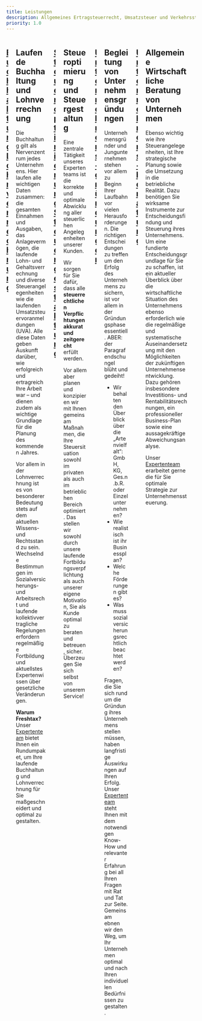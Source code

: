 ```yaml
---
title: Leistungen
description: Allgemeines Ertragsteuerrecht, Umsatzsteuer und Verkehrssteuern, Gründung und Begleitung von Start-Up Unternehmen, Beratung bei Betriebsübernahmen & Betriebsaufgaben sowie Umgründungen, betriebswirtschaftliche Beratung
priority: 1.0
---
```



<div class="columns is-multiline">
<div class="column is-3">
  <a href="#laufende-buchhaltung-und-lohnverrechnung" class="link">
    <h2 class="is-size-4">Buchhaltung<br>Lohnverrechnung</h2>
  </a>
</div>
<div class="column is-full is-hidden-tablet info" markdown="1" id="0">

## Laufende Buchhaltung und Lohnverrechnung

Die Buchhaltung gilt als Nervenzentrum jedes Unternehmens. Hier laufen alle wichtigen Daten zusammen: die gesamten Einnahmen und Ausgaben, das Anlagevermögen, die laufende Lohn- und Gehaltsverrechnung und diverse Steuerangelegenheiten wie die laufenden Umsatzsteuervoranmeldungen (UVA). Alle diese Daten geben Auskunft darüber, wie erfolgreich und ertragreich Ihre Arbeit war – und dienen zudem als wichtige Grundlage für die Planung des kommenden Jahres.

Vor allem in der Lohnverrechnung ist es von besonderer Bedeutung stets auf dem aktuellen Wissens- und Rechtsstand zu sein. Wechselnde Bestimmungen im Sozialversicherungs- und Arbeitsrecht und laufende kollektivvertragliche Regelungen erfordern regelmäßige Fortbildung und aktuellstes Expertenwissen über gesetzliche Veränderungen.

**Warum Freshtax?**  
Unser [Expertenteam](/team) bietet Ihnen ein Rundumpaket, um Ihre laufende Buchhaltung und Lohnverrechnung für Sie maßgeschneidert und optimal zu gestalten.

</div>
<div class="column is-3">
  <a href="#steueroptimierung-und-steuergestaltung" class="link">
    <h2 class="is-size-4">Steueroptimierung<br>Steuergestaltung</h2>
  </a>
</div>
<div class="column is-full is-hidden-tablet info" markdown="1" id="1">

## Steueroptimierung und Steuergestaltung

Eine zentrale Tätigkeit unseres Expertenteams ist die korrekte und optimale Abwicklung aller steuerlichen Angelegenheiten unserer Kunden. 

Wir sorgen für Sie dafür, dass alle **steuerrechtlichen Verpflichtungen akkurat und zeitgerecht** erfüllt werden.

Vor allem aber planen und konzipieren wir mit Ihnen gemeinsam Maßnahmen, die Ihre Steuersituation sowohl im privaten als auch im betrieblichen Bereich optimiert. Das stellen wir sowohl durch unsere laufende Fortbildungsverpflichtung als auch unserer eigene Motivation, Sie als Kunde optimal zu beraten und betreuen, sicher. Überzeugen Sie sich selbst von unserem Service!

</div>
<div class="column is-3">
  <a href="#begleitung-von-unternehmensgrndungen" class="link">
    <h2 class="is-size-4">Unternehmens-<br>gründungen</h2>
  </a>
</div>
<div class="column is-full is-hidden-tablet info" markdown="1" id="2">

## Begleitung von Unternehmensgründungen 

Unternehmensgründer und Jungunternehmen stehen vor allem zu Beginn Ihrer Laufbahn vor vielen Herausforderungen. Die richtigen Entscheidungen zu treffen um den Erfolg des Unternehmens zu sichern, ist vor allem in der Gründungsphase essentiell. ABER: der Paragrafendschungel blüht und gedeiht! 

* Wir behalten den Überblick über die „Artenvielfalt“: GmbH, KG, Ges.n.b.R. oder Einzelunternehmen?
* Wie realistisch ist ihr Businessplan?
* Welche Förderungen gibt es?
* Was muss sozialversicherungsrechtlich beachtet werden?

Fragen, die Sie sich rund um die Gründung ihres Unternehmens stellen müssen, haben langfristige Auswirkungen auf Ihren Erfolg. Unser [Expertenteam](/team) steht Ihnen mit dem notwendigen Know-How und relevanter Erfahrung bei all Ihren Fragen mit Rat und Tat zur Seite. Gemeinsam ebnen wir den Weg, um Ihr Unternehmen optimal und nach Ihren individuellen Bedürfnissen zu gestalten.

</div>
<div class="column is-3">
  <a href="#allgemeine-wirtschaftliche-beratung-von-unternehmen" class="link">
    <h2 class="is-size-4">Unternehmens-<br>beratung</h2>
  </a>
</div>
<div class="column is-full is-hidden-tablet info" markdown="1" id="3">

## Allgemeine Wirtschaftliche Beratung von Unternehmen 

Ebenso wichtig wie ihre Steuerangelegenheiten, ist Ihre strategische Planung sowie die Umsetzung in die betriebliche Realität. Dazu benötigen Sie wirksame Instrumente zur Entscheidungsfindung und Steuerung ihres Unternehmens. Um eine fundierte Entscheidungsgrundlage für Sie zu schaffen, ist ein aktueller Überblick über die wirtschaftliche Situation des Unternehmens ebenso erforderlich wie die regelmäßige und systematische Auseinandersetzung mit den Möglichkeiten der zukünftigen Unternehmensentwicklung. Dazu gehören insbesondere Investitions- und Rentabilitätsrechnungen, ein professioneller Business-Plan sowie eine aussagekräftige Abweichungsanalyse. 

Unser [Expertenteam](/team) erarbeitet gerne die für Sie optimale Strategie zur Unternehmenssteuerung.

</div>
<div class="column is-full is-hidden-mobile" id="desktop"></div>
</div>


<script>
  var links = document.getElementsByClassName('link');

  Array.prototype.forEach.call(links, function(link, i) { 
    link.addEventListener('click', function (e) {
      e.preventDefault();
      toggle(i + '');
    });
  });

  var toggle = function (id) {
    var all = document.getElementsByClassName('info'),
        elem = document.getElementById(id),
        desktop = document.getElementById('desktop');

    if(window.innerWidth < 768) {
      // close all others
      Array.prototype.forEach.call(all, function(el) {
        if(el.id !== id) {
          el.classList.remove('open');
        }
      });
      elem.classList.toggle('open');
    } else {
      desktop.innerHTML = desktop.innerHTML === elem.innerHTML ? '' : elem.innerHTML; 
    }

    if(elem.classList.contains('open')) {
      elem.getElementsByTagName('h2')[0].scrollIntoView({ behavior: 'smooth' });
      // window.scrollBy({ top: 80, left: 0, behavior: 'smooth' }); // 80px = fixed header
    }
    
  };
</script>


